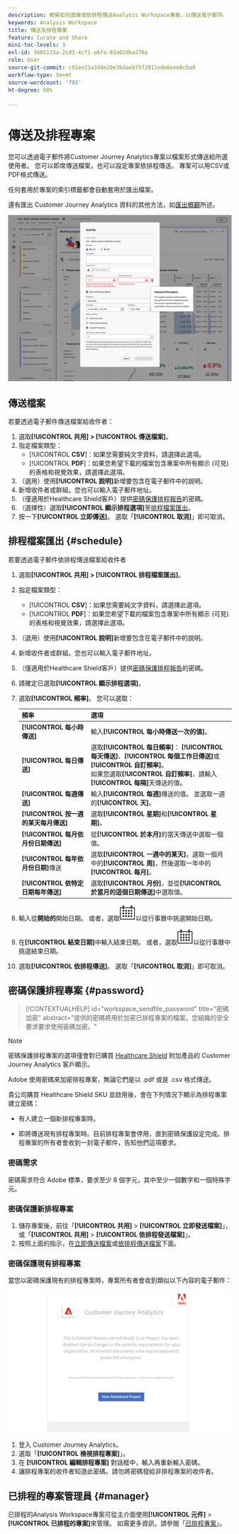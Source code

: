 ```yaml
---
description: 瞭解如何直接或依排程傳送Analysis Workspace專案，以傳送電子郵件。
keywords: Analysis Workspace
title: 傳送及排程專案
feature: Curate and Share
mini-toc-levels: 3
exl-id: 36b5133a-2cd3-4cf1-a6fa-93a02dba276a
role: User
source-git-commit: c91ee21a3d4e20e3bdaeb75f2011ede6eee6cba0
workflow-type: tm+mt
source-wordcount: '793'
ht-degree: 50%

---
```


# 傳送及排程專案

您可以透過電子郵件將Customer Journey Analytics專案以檔案形式傳送給所選使用者。 您可以即席傳送檔案，也可以設定專案依排程傳送。 專案可以用CSV或PDF格式傳送。

任何套用於專案的索引標籤都會自動套用於匯出檔案。

還有匯出 Customer Journey Analytics 資料的其他方法，如[匯出概觀](/help/analysis-workspace/export/export-project-overview.md)所述。

![傳送檔案](assets/send-file.png)

## 傳送檔案

若要透過電子郵件傳送檔案給收件者：

1. 選取&#x200B;**[!UICONTROL 共用] > [!UICONTROL 傳送檔案]**。
1. 指定檔案類型：
   * [!UICONTROL **CSV**]：如果您需要純文字資料，請選擇此選項。
   * [!UICONTROL **PDF**]：如果您希望下載的檔案包含專案中所有顯示 (可見) 的表格和視覺效果，請選擇此選項。
1. （選用）使用&#x200B;**[!UICONTROL 說明]**&#x200B;新增要包含在電子郵件中的說明。
1. 新增收件者或群組。您也可以輸入電子郵件地址。
1. （僅適用於Healthcare Shield客戶）提供[密碼保護排程報告](#password-protect-a-new-scheduled-project)的密碼。
1. （選擇性）選取&#x200B;**[!UICONTROL 顯示排程選項]**&#x200B;至[排程檔案匯出](#schedule-file-export)。
1. 按一下&#x200B;**[!UICONTROL 立即傳送]**。 選取「**[!UICONTROL 取消]**」即可取消。


## 排程檔案匯出 {#schedule}

若要透過電子郵件依排程傳送檔案給收件者

1. 選取&#x200B;**[!UICONTROL 共用] > [!UICONTROL 排程檔案匯出]**。
1. 指定檔案類型：
   * [!UICONTROL **CSV**]：如果您需要純文字資料，請選擇此選項。
   * [!UICONTROL **PDF**]：如果您希望下載的檔案包含專案中所有顯示 (可見) 的表格和視覺效果，請選擇此選項。
1. （選用）使用&#x200B;**[!UICONTROL 說明]**&#x200B;新增要包含在電子郵件中的說明。
1. 新增收件者或群組。您也可以輸入電子郵件地址。
1. （僅適用於Healthcare Shield客戶）提供[密碼保護排程報告](#password-protect-a-new-scheduled-project)的密碼。
1. 請確定已選取&#x200B;**[!UICONTROL 顯示排程選項]**。
1. 選取&#x200B;**[!UICONTROL 頻率]**。 您可以選取：

   | 頻率 | 選項 |
   |---|---|
   | **[!UICONTROL 每小時傳送]** | 輸入&#x200B;**[!UICONTROL 每小時傳送一次的值]**。 |
   | **[!UICONTROL 每日傳送]** | 選取&#x200B;**[!UICONTROL 每日頻率]**： **[!UICONTROL 每天傳送]**、**[!UICONTROL 每個工作日傳送]**&#x200B;或&#x200B;**[!UICONTROL 自訂頻率]**。<br/>如果您選取&#x200B;**[!UICONTROL 自訂頻率]**，請輸入&#x200B;**[!UICONTROL 每隔]**&#x200B;天傳送的值。 |
   | **[!UICONTROL 每週傳送]** | 輸入&#x200B;**[!UICONTROL 每週]**&#x200B;傳送的值。 並選取一週的&#x200B;**[!UICONTROL 天]**。 |
   | **[!UICONTROL 按一週的某天每月傳送]** | 選取&#x200B;**[!UICONTROL 星期]**&#x200B;和&#x200B;**[!UICONTROL 星期]**。 |
   | **[!UICONTROL 每月依月份日期傳送]** | 從&#x200B;**[!UICONTROL 於本月]**&#x200B;的當天傳送中選取一個值。 |
   | **[!UICONTROL 每年依月份日期]**&#x200B;傳送 | 選取&#x200B;**[!UICONTROL 一週中的某天]**，選取一個月中的&#x200B;**[!UICONTROL 周]**，然後選取一年中的&#x200B;**[!UICONTROL 每月]**。 |
   | **[!UICONTROL 依特定日期每年傳送]** | 選取&#x200B;**[!UICONTROL 月份]**，並從&#x200B;**[!UICONTROL 於當月的這個日期傳送]**&#x200B;中選取值。 |

1. 輸入從&#x200B;**開始的**&#x200B;開始日期。 或者，選取![行事曆](/help/assets/icons/Calendar.svg)以從行事曆中挑選開始日期。

1. 在&#x200B;**[!UICONTROL 結束日期]**&#x200B;中輸入結束日期。 或者，選取![行事曆](/help/assets/icons/Calendar.svg)以從行事曆中挑選結束日期。
1. 選取&#x200B;**[!UICONTROL 依排程傳送]**。 選取「**[!UICONTROL 取消]**」即可取消。


## 密碼保護排程專案 {#password}

<!-- markdownlint-disable MD034 -->

>[!CONTEXTUALHELP]
>id="workspace_sendfile_password"
>title="密碼加密"
>abstract="提供的密碼將用於加密已排程專案的檔案。您組織的安全要求要求使用密碼加密。"

<!-- markdownlint-enable MD034 -->


>[!NOTE]
>
>密碼保護排程專案的選項僅會對已購買 [Healthcare Shield](https://business.adobe.com/solutions/industries/healthcare.html) 附加產品的 Customer Journey Analytics 客戶顯示。

Adobe 使用密碼來加密排程專案，無論它們是以 .pdf 或是 .csv 格式傳送。

貴公司購買 Healthcare Shield SKU 並啟用後，會在下列情況下顯示為排程專案建立密碼：

* 有人建立一個新排程專案時。

* 即將傳送現有排程專案時。目前排程專案會停用，直到密碼保護設定完成。排程專案的所有者會收到一封電子郵件，告知他們這項要求。

### 密碼需求

密碼需求符合 Adobe 標準，要求至少 8 個字元，其中至少一個數字和一個特殊字元。

### 密碼保護新排程專案

1. 儲存專案後，前往「**[!UICONTROL 共用]** > **[!UICONTROL 立即發送檔案]**」，或「**[!UICONTROL 共用]** > **[!UICONTROL 依排程發送檔案]**」。
1. 按照上面的指示，在[立即傳送檔案](https://experienceleague.adobe.com/docs/analytics-platform/using/cja-workspace/export/t-schedule-report.html?lang=zh-Hant#now)或[依排程傳送檔案](https://experienceleague.adobe.com/docs/analytics-platform/using/cja-workspace/export/t-schedule-report.html?lang=zh-Hant#schedule)下面。

### 密碼保護現有排程專案

當您以密碼保護現有的排程專案時，專案所有者會收到類似以下內容的電子郵件：

![Customer Journey Analytics 電子郵件通知會顯示您的組織需要密碼加密。](assets/email-password.png)

1. 登入 Customer Journey Analytics。
1. 選取「**[!UICONTROL 檢視排程專案]**」。
1. 在 **[!UICONTROL 編輯排程專案]** 對話框中，輸入再重新輸入密碼。
1. 讓排程專案的收件者知道此密碼。請勿將密碼發給非排程專案的收件者。



## 已排程的專案管理員 {#manager}

已排程的Analysis Workspace專案可從主介面使用&#x200B;**[!UICONTROL 元件]** > **[!UICONTROL 已排程的專案]**&#x200B;來管理。 如需更多資訊，請參閱「[已排程專案](/help/components/scheduled-projects-manager.md)」。

